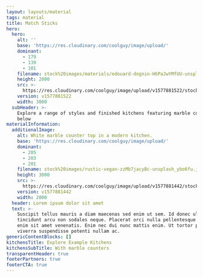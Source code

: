 ```yaml
---
layout: layouts/material
tags: material
title: Match Sticks
hero:
  hero:
    alt: ''
    base: 'https://res.cloudinary.com/coolguy/image/upload/'
    dominant:
      - 179
      - 139
      - 101
    filename: stock%20images/materials/edouard-dognin-H6PaJwYMfUU-unsplash_asc9zb.jpg
    height: 2000
    src: >-
      https://res.cloudinary.com/coolguy/image/upload/v1577881522/stock%20images/materials/edouard-dognin-H6PaJwYMfUU-unsplash_asc9zb.jpg
    version: v1577881522
    width: 3000
  subHeader: >-
    Explore a range of styles and finished kitchens featuring marble counters
    below
materialInformation:
  additionalImage:
    alt: White marble counter top in a modern kitchen.
    base: 'https://res.cloudinary.com/coolguy/image/upload/'
    dominant:
      - 205
      - 203
      - 201
    filename: stock%20images/rustic-vegan-zzMb7jacyBc-unsplash_ybo6fu.jpg
    height: 3000
    src: >-
      https://res.cloudinary.com/coolguy/image/upload/v1577881442/stock%20images/rustic-vegan-zzMb7jacyBc-unsplash_ybo6fu.jpg
    version: v1577881442
    width: 2000
  header: Lorem ipsum dolor sit amet
  text: >-
    Suscipit tellus mauris a diam maecenas sed enim ut sem. Id donec ultrices
    tincidunt arcu non sodales neque. Placerat orci nulla pellentesque dignissim
    enim sit amet venenatis. Enim nec dui nunc mattis enim. Ut tortor pretium
    viverra suspendisse potenti nullam ac.
genericContentBlocks: []
kitchensTitle: Explore Example Kitchens
kitchensSubTitle: With marble counters
transparentHeader: true
footerPartners: true
footerCTA: true
---
```


